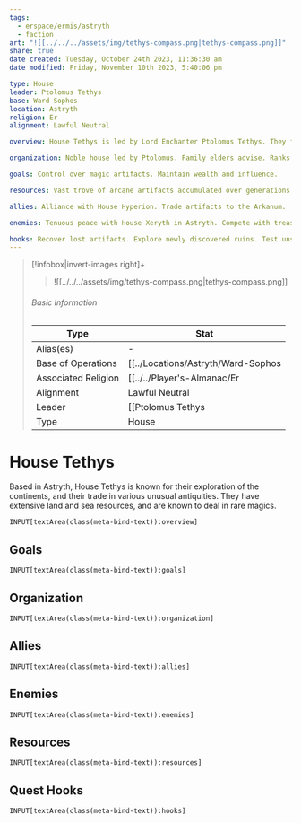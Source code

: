 ```yaml
---
tags:
  - erspace/ermis/astryth
  - faction
art: "![[../../../assets/img/tethys-compass.png|tethys-compass.png]]"
share: true
date created: Tuesday, October 24th 2023, 11:36:30 am
date modified: Friday, November 10th 2023, 5:40:06 pm

type: House
leader: Ptolomus Tethys
base: Ward Sophos
location: Astryth
religion: Er
alignment: Lawful Neutral

overview: House Tethys is led by Lord Enchanter Ptolomus Tethys. They fervently venerate Er and value collecting arcane artifacts. The house (an ancestral palace and vaults) is based in Astryth and seeks influence through controlling magic artifacts. 

organization: Noble house led by Ptolomus. Family elders advise. Ranks like artificer.

goals: Control over magic artifacts. Maintain wealth and influence.

resources: Vast trove of arcane artifacts accumulated over generations. Significant wealth.

allies: Alliance with House Hyperion. Trade artifacts to the Arkanum.

enemies: Tenuous peace with House Xeryth in Astryth. Compete with treasure hunters. 

hooks: Recover lost artifacts. Explore newly discovered ruins. Test unstable magic items. 
---
```


 > [!infobox|invert-images right]+
> >![[../../../assets/img/tethys-compass.png|tethys-compass.png]]
> ###### Basic Information
> 
> | Type |  Stat |
> ---|---|
> Alias(es) | \- |
> Base of Operations | [[../Locations/Astryth/Ward-Sophos|Ward Sophos]] |
> Associated Religion | [[../../Player's-Almanac/Er|Er]] |
> Alignment | Lawful Neutral |
> Leader | [[Ptolomus Tethys|Ptolomus Tethys]] |
> Type | House |

# House Tethys

Based in Astryth, House Tethys is known for their exploration of the continents, and their trade in various unusual antiquities. They have extensive land and sea resources, and are known to deal in rare magics. 

```meta-bind
INPUT[textArea(class(meta-bind-text)):overview]
```

## Goals

```meta-bind
INPUT[textArea(class(meta-bind-text)):goals]
```

## Organization

```meta-bind
INPUT[textArea(class(meta-bind-text)):organization]
```

## Allies

```meta-bind
INPUT[textArea(class(meta-bind-text)):allies]
```

## Enemies

```meta-bind
INPUT[textArea(class(meta-bind-text)):enemies]
```

## Resources

```meta-bind
INPUT[textArea(class(meta-bind-text)):resources]
```

## Quest Hooks

```meta-bind
INPUT[textArea(class(meta-bind-text)):hooks]
```

